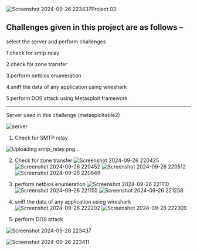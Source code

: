 ![Screenshot 2024-09-26 223437](https://github.com/user-attachments/assets/bf7a5774-569f-44fd-bf63-8b8162c94c27)Project 03

Challenges given in this project are as follows –  
----------------------------------------------------------     
select the server and perform challenges 

1.check for smtp relay 

2.check for zone transfer 

3.perform netbios enumeration 

4.sniff the data of any application using wireshark 

5.perform DOS attack using Metasploit framework

--------------------------------------------------------------- 
Server used in this challenge (metasploitable2)  
 
 ![server](https://github.com/user-attachments/assets/4f833ade-9416-4b76-a8fd-52452b747c05)

 1) Check for SMTP relay

![Uploading smtp_relay.png…]()

 2)  Check for zone transfer
![Screenshot 2024-09-26 220425](https://github.com/user-attachments/assets/b424b288-905b-4be6-8908-17e45592ad2d)
![Screenshot 2024-09-26 220452](https://github.com/user-attachments/assets/c0e9bcd9-40c3-457c-83f5-0d153da7eb64)
![Screenshot 2024-09-26 220512](https://github.com/user-attachments/assets/a6305afa-2c87-48c1-b6b1-f004553e572b)
![Screenshot 2024-09-26 220849](https://github.com/user-attachments/assets/223394f1-a88e-4c8f-9172-36ef4de8e0e5)

 3)  perform netbios enumeration
![Screenshot 2024-09-26 221110](https://github.com/user-attachments/assets/6f49e93f-ca6f-46dd-b956-5b839b9d125a)
![Screenshot 2024-09-26 221155](https://github.com/user-attachments/assets/e6f613fd-728d-4d68-ac60-0be097d2ec7f)
![Screenshot 2024-09-26 221258](https://github.com/user-attachments/assets/a18c1051-b60b-4291-83ec-9ca447ba1bb5)


 4)  sniff the data of any application using wireshark
![Screenshot 2024-09-26 222202](https://github.com/user-attachments/assets/a467b025-01ae-4d3c-82fe-dbc79fbd93e5)
![Screenshot 2024-09-26 222309](https://github.com/user-attachments/assets/a3299824-9eef-47d6-a2ef-73d43cb8ac23)

 
 5)  perform DOS attack

 ![Screenshot 2024-09-26 223437](https://github.com/user-attachments/assets/60eda79a-e3ae-4421-bc9e-56c8477466ea)

![Screenshot 2024-09-26 223411](https://github.com/user-attachments/assets/c44c8328-be3d-49f2-b25d-8ee2f17b5b97)

